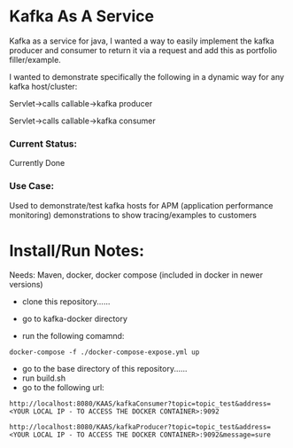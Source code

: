 # Kafka As A Service
Kafka as a service for java, I wanted a way to easily implement the kafka producer and consumer to return it via a request and add this as portfolio filler/example. 

I wanted to demonstrate specifically the following in a dynamic way for any kafka host/cluster:

Servlet->calls callable->kafka producer

Servlet->calls callable->kafka consumer

### Current Status: 
Currently Done 

### Use Case: 
Used to demonstrate/test kafka hosts for APM (application performance monitoring) demonstrations to show tracing/examples to customers

# Install/Run Notes: 
Needs: Maven, docker, docker compose (included in docker in newer versions)

- clone this repository...... 

- go to kafka-docker directory 
- run the following comamnd: 

```docker-compose -f ./docker-compose-expose.yml up```
- go to the base directory of this repository...... 
- run build.sh 
- go to the following url: 

```http://localhost:8080/KAAS/kafkaConsumer?topic=topic_test&address=<YOUR LOCAL IP - TO ACCESS THE DOCKER CONTAINER>:9092```

```http://localhost:8080/KAAS/kafkaProducer?topic=topic_test&address=<YOUR LOCAL IP - TO ACCESS THE DOCKER CONTAINER>:9092&message=sure```
